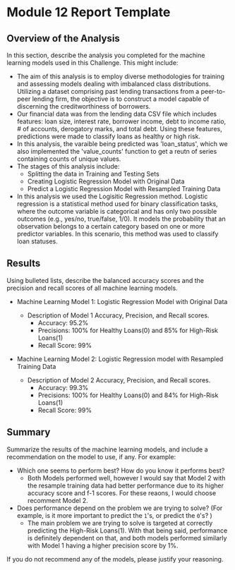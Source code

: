 # Module 12 Report Template

## Overview of the Analysis

In this section, describe the analysis you completed for the machine learning models used in this Challenge. This might include:

* The aim of this analysis is to employ diverse methodologies for training and assessing models dealing with imbalanced class distributions. Utilizing a dataset comprising past lending transactions from a peer-to-peer lending firm, the objective is to construct a model capable of discerning the creditworthiness of borrowers.
* Our financial data was from the lending data CSV file which includes features: loan size, interest rate, borrower income, debt to income ratio, # of accounts, derogatory marks, and total debt. Using these features, predictions were made to classify loans as healthy or high risk.
* In this analysis, the varaible being predicted was 'loan_status', which we also implemented the 'value_counts' function to get a reutn of series containing counts of unique values. 
* The stages of this analysis include:
  * Splitting the data in Training and Testing Sets
  * Creating Logistic Regression Model with Original Data
  * Predict a Logistic Regression Model with Resampled Training Data
* In this analysis we used the Logisitic Regression method. Logistic regression is a statistical method used for binary classification tasks, where the outcome variable is categorical and has only two possible outcomes (e.g., yes/no, true/false, 1/0). It models the probability that an observation belongs to a certain category based on one or more predictor variables. In this scenario, this method was used to classify loan statuses.

## Results

Using bulleted lists, describe the balanced accuracy scores and the precision and recall scores of all machine learning models.

* Machine Learning Model 1: Logistic Regression Model with Original Data
  * Description of Model 1 Accuracy, Precision, and Recall scores.
    * Accuracy: 95.2%
    * Precisions: 100% for Healthy Loans(0) and 85% for High-Risk Loans(1)
    * Recall Score: 99%



* Machine Learning Model 2: Logistic Regression model with Resampled Training Data
  * Description of Model 2 Accuracy, Precision, and Recall scores.
    * Accuracy: 99.3%
    * Precisions: 100% for Healthy Loans(0) and 84% for High-Risk Loans(1)
    * Recall Score: 99%

## Summary

Summarize the results of the machine learning models, and include a recommendation on the model to use, if any. For example:
* Which one seems to perform best? How do you know it performs best?
  * Both Models performed well, however I would say that Model 2 with the resample training data had better performance due to its higher accuracy score and f-1 scores. For these reaons, I would choose recomment Model 2.
* Does performance depend on the problem we are trying to solve? (For example, is it more important to predict the `1`'s, or predict the `0`'s? )
  * The main problem we are trying to solve is targeted at correctly predicting the High-Risk Loans(1). With that being said, performance is definitely dependent on that, and both models performed similarly with Model 1 having a higher precision score by 1%.

If you do not recommend any of the models, please justify your reasoning.

